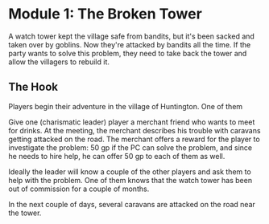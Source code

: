 # Module 1: The Broken Tower

A watch tower kept the village safe from bandits, but it's been sacked and taken over by goblins. Now they're attacked by bandits all the time. If the party wants to solve this problem, they need to take back the tower and allow the villagers to rebuild it. 

## The Hook

Players begin their adventure in the village of Huntington. One of them 


Give one (charismatic leader) player a merchant friend who wants to meet for drinks. At the meeting, the merchant describes his trouble with caravans getting attacked on the road. The merchant offers a reward for the player to investigate the problem: 50 gp if the PC can solve the problem, and since he needs to hire help, he can offer 50 gp to each of them as well. 

Ideally the leader will know a couple of the other players and ask them to help with the problem. One of them knows that the watch tower has been out of commission for a couple of months. 

In the next couple of days, several caravans are attacked on the road near the tower. 